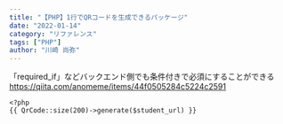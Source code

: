 ```yaml
---
title: "【PHP】1行でQRコードを生成できるパッケージ"
date: "2022-01-14"
category: "リファレンス"
tags: ["PHP"]
author: "川崎 尚弥"
---
```


「required_if」などバックエンド側でも条件付きで必須にすることができる  
https://qiita.com/anomeme/items/44f0505284c5224c2591 

```php:title=text.php
<?php
{{ QrCode::size(200)->generate($student_url) }}
```
